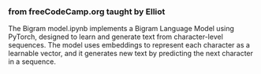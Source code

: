 ### from freeCodeCamp.org taught by Elliot

The Bigram model.ipynb implements a Bigram Language Model using PyTorch, designed to learn and generate text from character-level sequences. The model uses embeddings to represent each character as a learnable vector, and it generates new text by predicting the next character in a sequence.


